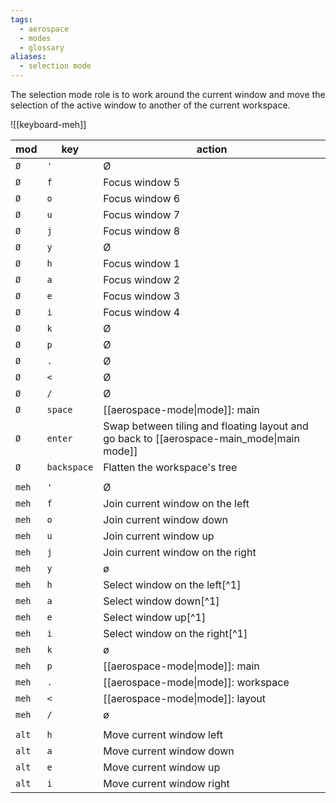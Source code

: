 ```yaml
---
tags:
  - aerospace
  - modes
  - glossary
aliases:
  - selection mode
---
```


The selection mode role is to work around the current window and move the selection of the active window to another of the current workspace.

![[keyboard-meh]]

| **mod** | **key**     | **action**                                                                                |
| ------- | ----------- | ----------------------------------------------------------------------------------------- |
| `Ø`     | `'`         | Ø                                                                                         |
| `Ø`     | `f`         | Focus window 5                                                                            |
| `Ø`     | `o`         | Focus window 6                                                                            |
| `Ø`     | `u`         | Focus window 7                                                                            |
| `Ø`     | `j`         | Focus window 8                                                                            |
| `Ø`     | `y`         | Ø                                                                                         |
| `Ø`     | `h`         | Focus window 1                                                                            |
| `Ø`     | `a`         | Focus window 2                                                                            |
| `Ø`     | `e`         | Focus window 3                                                                            |
| `Ø`     | `i`         | Focus window 4                                                                            |
| `Ø`     | `k`         | Ø                                                                                         |
| `Ø`     | `p`         | Ø                                                                                         |
| `Ø`     | `.`         | Ø                                                                                         |
| `Ø`     | `<`         | Ø                                                                                         |
| `Ø`     | `/`         | Ø                                                                                         |
| `Ø`     | `space`     | [[aerospace-mode\|mode]]: main                                                            |
| `Ø`     | `enter`     | Swap between tiling and floating layout and go back to [[aerospace-main_mode\|main mode]] |
| `Ø`     | `backspace` | Flatten the workspace's tree                                                              |
|         |             |                                                                                           |
| `meh`   | `'`         | Ø                                                                                         |
| `meh`   | `f`         | Join current window on the left                                                           |
| `meh`   | `o`         | Join current window down                                                                  |
| `meh`   | `u`         | Join current window up                                                                    |
| `meh`   | `j`         | Join current window on the right                                                          |
| `meh`   | `y`         | ø                                                                                         |
| `meh`   | `h`         | Select window on the left[^1]                                                             |
| `meh`   | `a`         | Select window down[^1]                                                                    |
| `meh`   | `e`         | Select window up[^1]                                                                      |
| `meh`   | `i`         | Select window on the right[^1]                                                            |
| `meh`   | `k`         | ø                                                                                         |
| `meh`   | `p`         | [[aerospace-mode\|mode]]: main                                                            |
| `meh`   | `.`         | [[aerospace-mode\|mode]]: workspace                                                       |
| `meh`   | `<`         | [[aerospace-mode\|mode]]: layout                                                          |
| `meh`   | `/`         | ø                                                                                         |
|         |             |                                                                                           |
| `alt`   | `h`         | Move current window left                                                                  |
| `alt`   | `a`         | Move current window down                                                                  |
| `alt`   | `e`         | Move current window up                                                                    |
| `alt`   | `i`         | Move current window right                                                                 |
